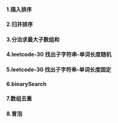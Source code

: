 #### 1.插入排序

#### 2.归并排序

#### 3.分治求最大子数组和

#### 4.leetcode-30 找出子字符串-单词长度随机

#### 5.leetcode-30 找出子字符串-单词长度固定

#### 6.binarySearch

#### 7.数组去重

#### 8.冒泡